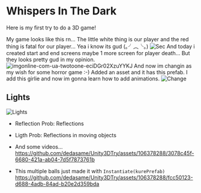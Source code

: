 # Whispers In The Dark  

Here is my first try to do a 3D game!

My game looks like this rn... The little white thing is our player and the red thing is fatal for our player... Yea i know its gud (｡╯︵╰｡)
![Sec](https://github.com/dedasame/Whispers-In-The-Dark/assets/106378288/520f6c33-26dc-4019-9847-bdf7ed934aa4)
And today i created start and end screens maybe 1 more screen for player death... But they looks pretty gud in my opinion.
![imgonline-com-ua-twotoone-eciDGr02XzuYYKJ](https://github.com/dedasame/Whispers-In-The-Dark/assets/106378288/08939af7-a215-463f-852b-3dceca87f228)
And now im changin as my wish for some horror game :-) Added an asset and it has this prefab. I add this girlie and now im gonna learn how to add animations. 
![Change](https://github.com/dedasame/Whispers-In-The-Dark/assets/106378288/6e4ca956-a173-452a-a7b6-b8acc6626937)


## Lights
![Lights](https://github.com/dedasame/Unity3DTry/assets/106378288/ec8a511d-c7b0-440e-9c73-8ef5863e981e)
- Reflection Prob: Reflections
- Ligth Prob: Reflections in moving objects

- And some videos...
https://github.com/dedasame/Unity3DTry/assets/106378288/3078c45f-6680-421a-ab04-7d5f7873761b
- This multiple balls just made it with `Instantiate(kurePrefab)` 
https://github.com/dedasame/Unity3DTry/assets/106378288/fcc50123-d688-4adb-84ad-b20e2d359bda
